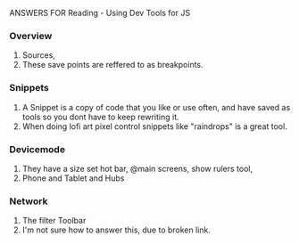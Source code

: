 ANSWERS FOR Reading - Using Dev Tools for JS

### Overview

1. Sources,
2. These save points are reffered to as breakpoints.

### Snippets

1. A Snippet is a copy of code that you like or use often, and have saved as tools so you dont have to keep rewriting it.
2. When doing lofi art pixel control snippets like "raindrops" is a great tool.

### Devicemode

1. They have a size set hot bar, @main screens, show rulers tool,
2. Phone and Tablet and Hubs

### Network

1. The filter Toolbar
2. I'm not sure how to answer this, due to broken link.
